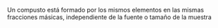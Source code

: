 
Un compusto está formado por los mismos elementos en las mismas fracciones másicas, independiente de la fuente o tamaño de la muestra 